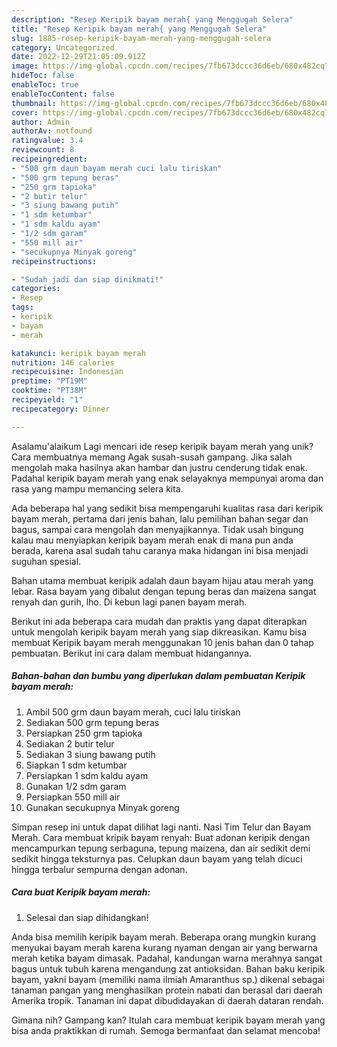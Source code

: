 ```yaml
---
description: "Resep Keripik bayam merah{ yang Menggugah Selera"
title: "Resep Keripik bayam merah{ yang Menggugah Selera"
slug: 1885-resep-keripik-bayam-merah-yang-menggugah-selera
category: Uncategorized
date: 2022-12-29T21:05:09.912Z
image: https://img-global.cpcdn.com/recipes/7fb673dccc36d6eb/680x482cq70/keripik-bayam-merah-foto-resep-utama.jpg
hideToc: false
enableToc: true
enableTocContent: false
thumbnail: https://img-global.cpcdn.com/recipes/7fb673dccc36d6eb/680x482cq70/keripik-bayam-merah-foto-resep-utama.jpg
cover: https://img-global.cpcdn.com/recipes/7fb673dccc36d6eb/680x482cq70/keripik-bayam-merah-foto-resep-utama.jpg
author: Admin
authorAv: notfound
ratingvalue: 3.4
reviewcount: 8
recipeingredient:
- "500 grm daun bayam merah cuci lalu tiriskan"
- "500 grm tepung beras"
- "250 grm tapioka"
- "2 butir telur"
- "3 siung bawang putih"
- "1 sdm ketumbar"
- "1 sdm kaldu ayam"
- "1/2 sdm garam"
- "550 mill air"
- "secukupnya Minyak goreng"
recipeinstructions:

- "Sudah jadi dan siap dinikmati!"
categories:
- Resep
tags:
- keripik
- bayam
- merah

katakunci: keripik bayam merah 
nutrition: 146 calories
recipecuisine: Indonesian
preptime: "PT19M"
cooktime: "PT38M"
recipeyield: "1"
recipecategory: Dinner

---
```



Asalamu'alaikum Lagi mencari ide resep keripik bayam merah yang unik? Cara membuatnya memang Agak susah-susah gampang. Jika salah mengolah maka hasilnya akan hambar dan justru cenderung tidak enak. Padahal keripik bayam merah yang enak selayaknya mempunyai aroma dan rasa yang mampu memancing selera kita.


Ada beberapa hal yang sedikit bisa mempengaruhi kualitas rasa dari keripik bayam merah, pertama dari jenis bahan, lalu pemilihan bahan segar dan bagus, sampai cara mengolah dan menyajikannya. Tidak usah bingung kalau mau menyiapkan keripik bayam merah enak di mana pun anda berada, karena asal sudah tahu caranya maka hidangan ini bisa menjadi suguhan spesial.

Bahan utama membuat keripik adalah daun bayam hijau atau merah yang lebar. Rasa bayam yang dibalut dengan tepung beras dan maizena sangat renyah dan gurih, lho. Di kebun lagi panen bayam merah.


Berikut ini ada beberapa cara mudah dan praktis yang dapat diterapkan untuk mengolah keripik bayam merah yang siap dikreasikan. Kamu bisa membuat Keripik bayam merah menggunakan 10 jenis bahan dan 0 tahap pembuatan. Berikut ini cara dalam membuat hidangannya.

<!--inarticleads1-->

##### Bahan-bahan dan bumbu yang diperlukan dalam pembuatan Keripik bayam merah:

1. Ambil 500 grm daun bayam merah, cuci lalu tiriskan
1. Sediakan 500 grm tepung beras
1. Persiapkan 250 grm tapioka
1. Sediakan 2 butir telur
1. Sediakan 3 siung bawang putih
1. Siapkan 1 sdm ketumbar
1. Persiapkan 1 sdm kaldu ayam
1. Gunakan 1/2 sdm garam
1. Persiapkan 550 mill air
1. Gunakan secukupnya Minyak goreng


Simpan resep ini untuk dapat dilihat lagi nanti. Nasi Tim Telur dan Bayam Merah. Cara membuat kripik bayam renyah: Buat adonan keripik dengan mencampurkan tepung serbaguna, tepung maizena, dan air sedikit demi sedikit hingga teksturnya pas. Celupkan daun bayam yang telah dicuci hingga terbalur sempurna dengan adonan. 

<!--inarticleads2-->

##### Cara buat Keripik bayam merah:


1. Selesai dan siap dihidangkan!

Anda bisa memilih keripik bayam merah. Beberapa orang mungkin kurang menyukai bayam merah karena kurang nyaman dengan air yang berwarna merah ketika bayam dimasak. Padahal, kandungan warna merahnya sangat bagus untuk tubuh karena mengandung zat antioksidan. Bahan baku keripik bayam, yakni bayam (memiliki nama ilmiah Amaranthus sp.) dikenal sebagai tanaman pangan yang menghasilkan protein nabati dan berasal dari daerah Amerika tropik. Tanaman ini dapat dibudidayakan di daerah dataran rendah. 

Gimana nih? Gampang kan? Itulah cara membuat keripik bayam merah yang bisa anda praktikkan di rumah. Semoga bermanfaat dan selamat mencoba!
